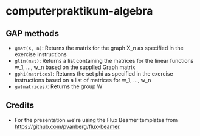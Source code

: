 # computerpraktikum-algebra

## GAP methods
* `gmat(X, n)`: Returns the matrix for the graph X_n as specified in the exercise instructions
* `glin(mat)`: Returns a list containing the matrices for the linear functions w_1, ..., w_n based on the supplied Graph matrix
* `gphi(matrices)`: Returns the set phi as specified in the exercise instructions based on a list of matrices for w_1, ..., w_n
* `gw(matrices)`: Returns the group W

## Credits
* For the presentation we're using the Flux Beamer templates from https://github.com/pvanberg/flux-beamer.
